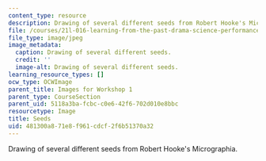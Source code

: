 ```yaml
---
content_type: resource
description: Drawing of several different seeds from Robert Hooke's Micrographia.
file: /courses/21l-016-learning-from-the-past-drama-science-performance-spring-2009/481300a871e8f961cdcf2f6b51370a32_08.jpg
file_type: image/jpeg
image_metadata:
  caption: Drawing of several different seeds.
  credit: ''
  image-alt: Drawing of several different seeds.
learning_resource_types: []
ocw_type: OCWImage
parent_title: Images for Workshop 1
parent_type: CourseSection
parent_uid: 5118a3ba-fcbc-c0e6-42f6-702d010e8bbc
resourcetype: Image
title: Seeds
uid: 481300a8-71e8-f961-cdcf-2f6b51370a32
---
```

Drawing of several different seeds from Robert Hooke's Micrographia.

